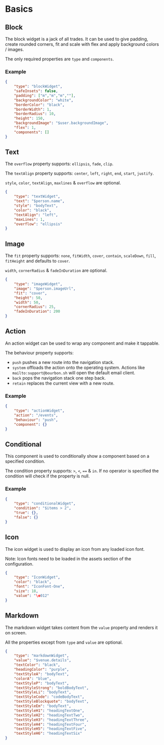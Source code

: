 # Basics

## Block
The block widget is a jack of all trades. It can be used to give padding, create rounded corners, fit and scale with flex and apply background colors / images.

The only required properties are `type` and `components`.

### Example
```json
{
	"type": "blockWidget",
	"safeInsets": false,
	"padding": ["m","m","m",""],
	"backgroundColor": "white",
	"borderColor": "black",
	"borderWidth": 1,
	"borderRadius": 10,
	"height": 150,
	"backgroundImage": "$user.backgroundImage",
	"flex": 1,
	"components": []
}
```

## Text
The `overflow` property supports: `ellipsis`, `fade`, `clip`.

The `textAlign` property supports: `center`, `left`, `right`, `end`, `start`, `justify`.

`style`, `color`, `textAlign`, `maxlines` & `overflow` are optional.

```json
{
	"type": "textWidget",
	"text": "$person.name",
	"style": "bodyText",
	"color": "black",
	"textAlign": "left",
	"maxLines": 1,
	"overflow": "ellipsis"
}
```

## Image
The `fit` property supports: `none`, `fitWidth`, `cover`, `contain`, `scaleDown`, `fill`, `fitHeight` and defaults to `cover`.

`width`, `cornerRadius` & `fadeInDuration` are optional.

```json
{
	"type": "imageWidget",
	"image": "$person.imageUrl",
	"fit": "cover",
	"height": 50,
	"width": 50,
	"cornerRadius": 25,
	"fadeInDuration": 200
}
```

## Action
An action widget can be used to wrap any component and make it tappable.

The behaviour property supports:
- `push` pushes a new route into the navigation stack.
- `system` offloads the action onto the operating system. Actions like `mailto:support@bourbon.sh` will open the default email client.
- `back` pops the navigation stack one step back.
- `retain` replaces the current view with a new route.

### Example
```json
{
	"type": "actionWidget",
	"action": "/events",
	"behaviour": "push",
	"component": {}
}
```

## Conditional
This component is used to conditionally show a component based on a specified condition.

The condition property supports: `>`, `<`, `==` & `in`. If no operator is specified the condition will check if the property is null.

### Example
```json
{
	"type": "conditionalWidget",
	"condition": "$items > 2",
	"true": {},
	"false": {}
}
```

## Icon
The icon widget is used to display an icon from any loaded icon font.

Note: Icon fonts need to be loaded in the assets section of the configuration.

```json
{
	"type": "IconWidget",
	"color": "black",
	"font": "IconFont-One",
	"size": 18,
	"value": "\e012"
}
```

## Markdown
The markdown widget takes content from the `value` property and renders it on screen.

All the properties except from `type` and `value` are optional.

```json
{
	"type": "markdownWidget",
	"value": "$venue.details",
	"textColor": "black",
	"headingColor": "purple",
	"textStyleA": "bodyText",
	"colorA": "blue",
	"textStyleP": "bodyText",
	"textStyleStrong": "boldBodyText",
	"textStyleLi": "bodyText",
	"textStyleCode": "codeBodyText",
	"textStyleBlockquote": "bodyText",
	"textStyleEm": "bodyText",
	"textStyleH1": "headingTextOne",
	"textStyleH2": "headingTextTwo",
	"textStyleH3": "headingTextThree",
	"textStyleH4": "headingTextFour",
	"textStyleH5": "headingTextFive",
	"textStyleH6": "headingTextSix"
}
```